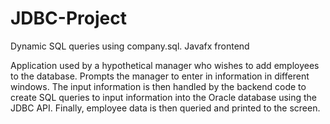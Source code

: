 # JDBC-Project

Dynamic SQL queries using company.sql. Javafx frontend

Application used by a hypothetical manager who wishes to add employees to the database. 
Prompts the manager to enter in information in different windows.
The input information is then handled by the backend code to create SQL queries
to input information into the Oracle database using the JDBC API.
Finally, employee data is then queried and printed to the screen.
